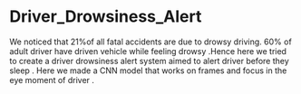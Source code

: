 # Driver_Drowsiness_Alert
We noticed that 21%of all fatal accidents are due to drowsy driving. 60% of adult driver have driven vehicle while feeling drowsy .Hence here we tried to create a driver drowsiness alert system aimed to alert driver before they sleep . Here we made a CNN model that works on frames and focus in the eye moment of driver . 
